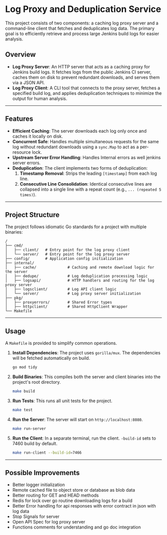 # Log Proxy and Deduplication Service

This project consists of two components: a caching log proxy server and a command-line client that fetches and deduplicates log data. The primary goal is to efficiently retrieve and process large Jenkins build logs for easier analysis.

## Overview

-   **Log Proxy Server**: An HTTP server that acts as a caching proxy for Jenkins build logs. It fetches logs from the public Jenkins CI server, caches them on disk to prevent redundant downloads, and serves them via a JSON API.
-   **Log Proxy Client**: A CLI tool that connects to the proxy server, fetches a specified build log, and applies deduplication techniques to minimize the output for human analysis.

---

## Features

-   **Efficient Caching**: The server downloads each log only once and caches it locally on disk.
-   **Concurrent Safe**: Handles multiple simultaneous requests for the same log without redundant downloads using a `sync.Map` to act as a per-resource lock.
-   **Upstream Server Error Handling**: Handles Internal errors as well jenkins server errors.
-   **Deduplication**: The client implements two forms of deduplication:
    1.  **Timestamp Removal**: Strips the leading `[timestamp]` from each log line.
    2.  **Consecutive Line Consolidation**: Identical consecutive lines are collapsed into a single line with a repeat count (e.g., `... (repeated 5 times)`).

---

## Project Structure

The project follows idiomatic Go standards for a project with multiple binaries:

```
/
├── cmd/
│   ├── client/   # Entry point for the log proxy client 
│   └── server/   # Entry point for the log proxy server
├── config/		  # Application config initialization
├── internal/
│   ├── cache/              # Caching and remote download logic for the server
│   ├── dedupe/             # Log deduplication processing logic
│   ├── logsapi/            # HTTP handlers and routing for the log proxy server
│   ├── logsclient/         # Log API client logic
│   └── server/             # Log proxy server initialization
├── pkg/                 	
│   ├── proxyerrors/        # Shared Error types
│   ├── httpclient/         # Shared HttpClient Wrapper
└── Makefile
```

---

## Usage

A `Makefile` is provided to simplify common operations.

1.  **Install Dependencies**:
    The project uses `gorilla/mux`. The dependencies will be fetched automatically on build.

    ```sh
    go mod tidy
    ```

2.  **Build Binaries**:
    This compiles both the server and client binaries into the project's root directory.

    ```sh
    make build
    ```

3.  **Run Tests**:
    This runs all unit tests for the project.

    ```sh
    make test
    ```

4.  **Run the Server**:
    The server will start on `http://localhost:8080`.

    ```sh
    make run-server
    ```

5.  **Run the Client**:
    In a separate terminal, run the client. `-build-id` sets to 7460 build by default.

    ```sh
    make run-client --build-id=7466
    ```

---

## Possible Improvements

- Better logger initialization
- Remote cached file to object store or database as blob data
- Better routing for GET and HEAD methods
- Redis for lock over go routine downloading logs for a build
- Better Error handling for api responses with error contract in json with log data
- Stop Signals for server
- Open API Spec for log proxy server
- Functions comments for understanding and go doc integration
